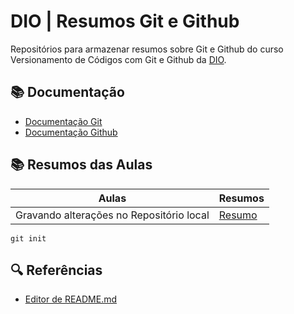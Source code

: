 
# DIO | Resumos Git e Github 

Repositórios para armazenar resumos sobre Git e Github do curso Versionamento de Códigos com Git e Github da [DIO](https://www.dio.me/).


## 📚 Documentação

- [Documentação Git](https://git-scm.com/doc)
- [Documentação Github](https://docs.github.com/pt)


## 📚 Resumos das Aulas

| Aulas | Resumos |
|-------|---------|
| Gravando alterações no Repositório local | [Resumo](https://web.dio.me/course/versionamento-de-codigo-com-git-e-github/learning/599dd3dd-d189-474f-a55c-22f37b4472da?back=/track/santander-2024-fundamentos-de-ia-para-devs&utm_source=engagement&utm_medium=email&utm_campaign=santander-2024-fundamentos-de-ia-para-devs&utm_term=bootcamp-users&utm_content=daily-study-plan-next-activity-cta) |


```
git init
```

## 🔍 Referências

- [Editor de README.md](https://readme.so/pt/editor)





